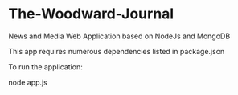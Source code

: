 # The-Woodward-Journal
News and Media Web Application based on NodeJs and MongoDB

This app requires numerous dependencies listed in package.json

To run the application:

node app.js
